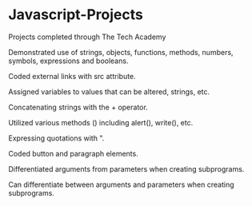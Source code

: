 # Javascript-Projects

Projects completed through The Tech Academy

Demonstrated use of strings, objects, functions, methods, numbers, symbols, expressions and booleans.

Coded external links with src attribute.

Assigned variables to values that can be altered, strings, etc.

Concatenating strings with the + operator.

Utilized various methods () including alert(), write(), etc.

Expressing quotations with \".

Coded button and paragraph elements.

Differentiated arguments from parameters when creating subprograms.

Can differentiate between arguments and parameters when creating subprograms.
